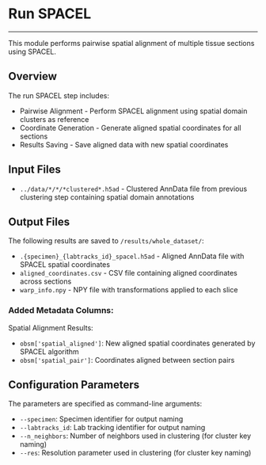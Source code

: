 # Run SPACEL
---
This module performs pairwise spatial alignment of multiple tissue sections using SPACEL.

## Overview
The run SPACEL step includes:
- Pairwise Alignment - Perform SPACEL alignment using spatial domain clusters as reference
- Coordinate Generation - Generate aligned spatial coordinates for all sections
- Results Saving - Save aligned data with new spatial coordinates

## Input Files
- `../data/*/*/*clustered*.h5ad` - Clustered AnnData file from previous clustering step containing spatial domain annotations

## Output Files
The following results are saved to `/results/whole_dataset/`:
- `.{specimen}_{labtracks_id}_spacel.h5ad` - Aligned AnnData file with SPACEL spatial coordinates
- `aligned_coordinates.csv` - CSV file containing aligned coordinates across sections
- `warp_info.npy` - NPY file with transformations applied to each slice

### Added Metadata Columns:

Spatial Alignment Results:
- `obsm['spatial_aligned']`: New aligned spatial coordinates generated by SPACEL algorithm
- `obsm['spatial_pair']`: Coordinates aligned between section pairs

## Configuration Parameters
The parameters are specified as command-line arguments:
- `--specimen`: Specimen identifier for output naming
- `--labtracks_id`: Lab tracking identifier for output naming
- `--n_neighbors`: Number of neighbors used in clustering (for cluster key naming)
- `--res`: Resolution parameter used in clustering (for cluster key naming)
